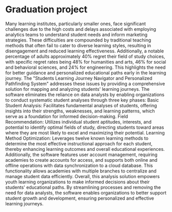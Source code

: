 # Graduation project

Many learning institutes, particularly smaller ones, face significant challenges due to the high costs and delays associated with employing analytics teams to understand student needs and inform marketing strategies. These difficulties are compounded by traditional teaching methods that often fail to cater to diverse learning styles, resulting in disengagement and reduced learning effectiveness. Additionally, a notable percentage of adults approximately 40% regret their field of study choices, with specific regret rates being 48% for humanities and arts, 46% for social and behavioral sciences, and 24% for engineering. This highlights the need for better guidance and personalized educational paths early in the learning journey.
The "Students Learning Journey Navigator and Personalized Pathfinding System" addresses these issues by providing a comprehensive solution for mapping and analyzing students' learning journeys. The software eliminates the reliance on data analysts by enabling organizations to conduct systematic student analyses through three key phases:
Basic Student Analysis: Facilitates fundamental analyses of students, offering insights into their strengths, weaknesses, and learning patterns, which serve as a foundation for informed decision-making.
Field Recommendation: Utilizes individual student aptitudes, interests, and potential to identify optimal fields of study, directing students toward areas where they are most likely to excel and maximizing their potential.
Learning Method Optimization: Leverages twelve known learning methods to determine the most effective instructional approach for each student, thereby enhancing learning outcomes and overall educational experiences.
Additionally, the software features user account management, requiring academies to create accounts for access, and supports both online and offline operations with data synchronization to a cloud database. This functionality allows academies with multiple branches to centralize and manage student data efficiently.
Overall, this analysis solution empowers youth learning organizations to make informed decisions about their students' educational paths. By streamlining processes and removing the need for data analysts, the software enables organizations to better support student growth and development, ensuring personalized and effective learning journeys.
